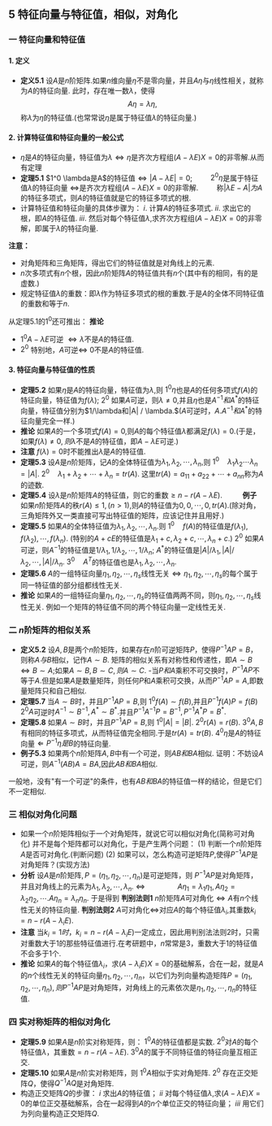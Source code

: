 ## 5 特征向量与特征值，相似，对角化
### 一 特征向量和特征值
#### 1. 定义
- **定义5.1** 设$A$是$n$阶矩阵.如果$n$维向量$\eta$不是零向量，并且$A \eta$与$\eta$线性相关，就称为$A$的特征向量.
此时，存在唯一数$\lambda$，使得
$$A\eta =\lambda \eta,$$
称$\lambda$为$\eta$的特征值.(也常常说$\eta$是属于特征值$\lambda$的特征向量.)

#### 2. 计算特征值和特征向量的一般公式
- $\eta$是$A$的特征向量，特征值为$\lambda \Leftrightarrow \eta$是齐次方程组$(A-\lambda E)X=0$的非零解.从而有定理
$\quad$
- **定理5.1** $1^0 \lambda是A$的特征值$\Leftrightarrow |A-\lambda E|=0;$
$\qquad 2^0 \eta$是属于特征值$\lambda$的特征向量 $\Leftrightarrow$是齐次方程组$(A-\lambda E)X=0$的非零解.
$\qquad$称$|\lambda E-A|为A$的特征多项式，则$A$的特征值就是它的特征多项式的根.
$\quad$
- 计算特征值和特征向量的具体步骤为：
$i.$ 计算$A$的特征多项式.
$ii.$ 求出它的根，即$A$的特征值.
$iii.$ 然后对每个特征值$\lambda,$求齐次方程组$(A-\lambda E)X=0$的非零解，即属于$\lambda$的特征向量.

**注意：** 
- 对角矩阵和三角矩阵，得出它们的特征值就是对角线上的元素.
- $n$次多项式有$n$个根，因此$n$阶矩阵$A$的特征值共有$n$个(其中有的相同，有的是虚数.)
- 规定特征值$\lambda$的重数：即$\lambda$作为特征多项式的根的重数.于是$A$的全体不同特征值的重数和等于$n.$

从定理5.1的$1^0$还可推出：
**推论** 
- $1^0 A-\lambda E$可逆 $\Leftrightarrow \lambda$不是$A$的特征值.
- $2^0$ 特别地，$A$可逆$\Leftrightarrow$ 0不是$A$的特征值.

#### 3. 特征向量与特征值的性质
- **定理5.2** 如果$\eta$是$A$的特征向量，特征值为$\lambda$,则
$1^0 \eta$也是$A$的任何多项式$f(A)$的特征向量，特征值为$f(\lambda);$
$2^0$  如果$A$可逆，则$\lambda \neq 0,$并且$\eta$也是$A^{-1}和A^*$的特征向量，特征值分别为$1/\lambda和|A| / \lambda.$($A$可逆时，$A.A^{-1}和A^*$的特征向量完全一样.)
$\qquad$
- **推论** 如果$A$的一个多项式$f(A)=0,$则$A$的每个特征值$\lambda$都满足$f(\lambda)=0.$(于是，如果$f(\lambda) \neq 0,则\lambda$不是$A$的特征值，即$A-\lambda E$可逆.)
- **注意** $f(\lambda)=0$时不能推出$\lambda$是$A$的特征值.
$\qquad$
- **定理5.3** 设$A$是$n$阶矩阵，记$A$的全体特征值为$\lambda_1,\lambda_2,\cdots,\lambda_n,$则
$1^0 \quad \lambda_1 \lambda_2 \cdots \lambda_n =|A|.$
$2^0 \quad \lambda_1+\lambda_2+\cdots+\lambda_n=tr(A).$
这里$tr(A)=a_{11}+a_{22}+\cdots+a_{nn}$称为$A$的迹数.
$\qquad$
- **定理5.4** 设$\lambda$是$n$阶矩阵$A$的特征值，则它的重数$\geq n-r(A-\lambda E).$
$\qquad$
**例子** 如果$n$阶矩阵$A$的秩$r(A) \leq 1,(n \gt 1),$则$A$的特征值为$0,0,\cdots,0,tr(A).$(除对角，三角矩阵外又一类直接可写出特征值的矩阵，应该记住并且用好.)
$\qquad$
- **定理5.5** 如果$A$的全体特征值为$\lambda_1,\lambda_2,\cdots,\lambda_n$.则
$1^0 \quad f(A)$的特征值是$f(\lambda_1),f(\lambda_2),\cdots,f(\lambda_n)$.
(特别的$A+cE$的特征值是$\lambda_1+c,\lambda_2+c,\cdots,\lambda_n+c.$)
$2^0$ 如果$A$可逆，则$A^{-1}$的特征值是$1/\lambda_1,1/\lambda_2,\cdots,1/\lambda_n;$
$A^*$的特征值是$|A| / \lambda_1, |A|/\lambda_2,\cdots,|A| / \lambda_n.$
$3^0 \quad A^T$的特征值也是$\lambda_1,\lambda_2,\cdots,\lambda_n.$ 
$\qquad$
- **定理5.6** $A$的一组特征向量$\eta_1,\eta_2,\cdots,\eta_s$线性无关$\Leftrightarrow \eta_1,\eta_2,\cdots,\eta_s$的每个属于同一特征值的部分组都线性无关.
- **推论** 如果$A$的一组特征向量$\eta_1,\eta_2,\cdots,\eta_s$的特征值两两不同，则$\eta_1,\eta_2,\cdots,\eta_s$线性无关.
例如一个矩阵的特征值不同的两个特征向量一定线性无关.

### 二 $n$阶矩阵的相似关系
- **定义5.2** 设$A,B$是两个$n$阶矩阵，如果存在$n$阶可逆矩阵$P$，使得$P^{-1}AP=B$，则称$A与B$相似，记作$A \sim B.$
矩阵的相似关系有对称性和传递性，即$A \sim B \Leftrightarrow B \sim A;$如果$A \sim B,B \sim C,则A \sim C.$
-当$P和A$乘积不可交换时，$P^{-1}AP$不等于$A.$但是如果$A$是数量矩阵，则任何$P$和$A$乘积可交换，从而$P^{-1}AP=A,$即数量矩阵只和自己相似.
$\qquad$
- **定理5.7** 当$A \sim B$时，并且$P^{-1}AP=B,$则
$1^0 f(A) \sim f(B),$并且$P^{-1}f(A)P=f(B)$
$2^0 A$可逆时$A^{-1} \sim B^{-1},A^* \sim B^*.$并且$P^{-1} A^{-1}P=B^{-1},P^{-1}A^*P=B^*.$
$\qquad$ 
- **定理5.8** 如果$A \sim B$时，并且$P^{-1}AP=B,$则
$1^0 |A|=|B|.$
$2^0 r(A)=r(B).$
$3^0 A,B$有相同的特征多项式，从而特征值完全相同.于是$tr(A)=tr(B).$
$4^0 \eta$是$A$的特征向量$\Leftarrow P^{-1} \eta 是B$的特征向量.
$\qquad$
- **例子5.3** 如果两个$n$阶矩阵$A,B$中有一个可逆，则$AB和BA$相似.
证明：不妨设$A$可逆，则$A^{-1}(AB)A=BA,$因此$AB和BA$相似.

一般地，没有"有一个可逆"的条件，也有$AB和BA$的特征值一样的结论，但是它们不一定相似.

### 三 相似对角化问题
- 如果一个$n$阶矩阵相似于一个对角矩阵，就说它可以相似对角化(简称可对角化)
并不是每个矩阵都可以对角化，于是产生两个问题：
(1) 判断一个$n$阶矩阵$A$是否可对角化.(判断问题)
(2) 如果可以，怎么构造可逆矩阵$P,$使得$P^{-1}AP$是对角矩阵？(实现方法)
$\qquad$
- **分析** 设$A$是$n$阶矩阵$,P=(\eta_1,\eta_2,\cdots,\eta_n)$是可逆矩阵，则
$P^{-1}AP$是对角矩阵，并且对角线上的元素为$\lambda_1,\lambda_2,\cdots,\lambda_n.$
$\Leftrightarrow \qquad \qquad A\eta_1=\lambda_1 \eta_1,A\eta_2=\lambda_2 \eta_2,\cdots.A\eta_n=\lambda_n \eta_n.$
于是得到
**判别法则1** $n$阶矩阵$A$可对角化$\Leftrightarrow A$有$n$个线性无关的特征向量.
**判别法则2** $A$可对角化$\Leftrightarrow$对应$A$的每个特征值$\lambda_i$,其重数$k_i=n-r(A-\lambda_iE).$
$\qquad$
- **注意** 当$k_i=1时，k_i=n-r(A-\lambda_i E)$一定成立，因此用判别法法则2时，只需对重数大于1的那些特征值进行.在考研题中，$n$常常是3，重数大于1的特征值不会多于1个.
$\qquad$
- **推论** 如果$A$的每个特征值$\lambda_i$，求$(A-\lambda_i E)X=0$的基础解系，合在一起，就是$A$的$n$个线性无关的特征向量$\eta_1,\eta_2,\cdots,\eta_n$，以它们为列向量构造矩阵$P=(\eta_1,\eta_2,\cdots,\eta_n),则P^{-1}AP$是对角矩阵，对角线上的元素依次是$\eta_1,\eta_2,\cdots,\eta_n$的特征值.
### 四 实对称矩阵的相似对角化
- **定理5.9** 如果$A$是$n$阶实对称矩阵，则：
$1^0 A$的特征值都是实数.
$2^0$对$A$的每个特征值$\lambda$，其重数$=n-r(A-\lambda E).$
$3^0 A$的属于不同特征值的特征向量互相正交.
$\qquad$
- **定理5.10** 如果$A$是$n$阶实对称矩阵，则
$1^0 A$相似于实对角矩阵.
$2^0$ 存在正交矩阵$Q$，使得$Q^{-1}AQ$是对角矩阵.
$\qquad$
- 构造正交矩阵$Q$的步骤：
$i$ 求出$A$的特征值；
$ii$ 对每个特征值$\lambda$,求$(A-\lambda E)X=0$的单位正交基础解系，合在一起得到$A$的$n$个单位正交的特征向量；
$iii$ 用它们为列向量构造正交矩阵$Q$.
